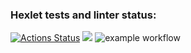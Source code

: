 ### Hexlet tests and linter status:
[![Actions Status](https://github.com/MarkoTrue/frontend-project-lvl1/workflows/hexlet-check/badge.svg)](https://github.com/MarkoTrue/frontend-project-lvl1/actions)
<a href="https://codeclimate.com/github/codeclimate/codeclimate/maintainability"><img src="https://api.codeclimate.com/v1/badges/a99a88d28ad37a79dbf6/maintainability" /></a>
![example workflow](https://github.com/MarkoTrue/frontend-project-lvl1/actions/badge.svg)
